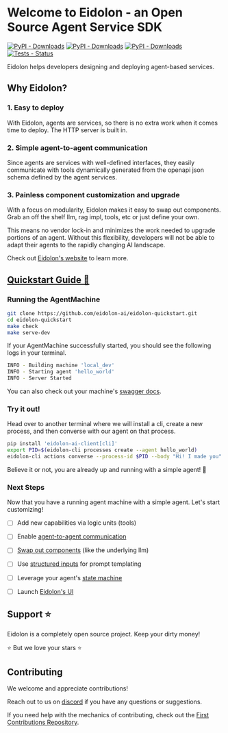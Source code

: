 # Welcome to Eidolon - an Open Source Agent Service SDK

[![PyPI - Downloads](https://img.shields.io/pypi/v/eidolon-ai-sdk?style=flat&label=eidolon-ai-sdk)](https://pypi.org/project/eidolon-ai-sdk/)
[![PyPI - Downloads](https://img.shields.io/pypi/v/eidolon-ai-client?style=flat&label=eidolon-ai-client)](https://pypi.org/project/eidolon-ai-client)
[![PyPI - Downloads](https://img.shields.io/pypi/dm/eidolon-ai-sdk)](https://pypistats.org/packages/eidolon-ai-sdk)
[![Tests - Status](https://img.shields.io/github/actions/workflow/status/eidolon-ai/eidolon/test_python.yml?style=flat&label=test)](https://github.com/eidolon-ai/eidolon/actions/workflows/test_python.yml?query=branch%3Amain)


Eidolon helps developers designing and deploying agent-based services.

## Why Eidolon?
### 1. Easy to deploy
With Eidolon, agents are services, so there is no extra work when it comes time to deploy. The HTTP server is built in.

### 2. Simple agent-to-agent communication
Since agents are services with well-defined interfaces, they easily communicate with tools dynamically generated from 
the openapi json schema defined by the agent services. 

### 3. Painless component customization and upgrade
With a focus on modularity, Eidolon makes it easy to swap out components. Grab an off the shelf llm, rag impl, tools, 
etc or just define your own.

This means no vendor lock-in and minimizes the work needed to upgrade portions of an agent. Without this flexibility, 
developers will not be able to adapt their agents to the rapidly changing AI landscape.

Check out [Eidolon's website](https://eidolonai.com/) to learn more.

## [Quickstart Guide 🚀](https://www.eidolonai.com/docs/quickstart)

### Running the AgentMachine
```bash
git clone https://github.com/eidolon-ai/eidolon-quickstart.git
cd eidolon-quickstart
make check
make serve-dev
```

If your AgentMachine successfully started, you should see the following logs in your terminal.
```bash
INFO - Building machine 'local_dev'
INFO - Starting agent 'hello_world'
INFO - Server Started
```

You can also check out your machine's [swagger docs](http://localhost:8080/docs#/).

### Try it out!
Head over to another terminal where we will install a cli, create a new process, and then converse with our agent on 
that process.
```bash
pip install 'eidolon-ai-client[cli]'
export PID=$(eidolon-cli processes create --agent hello_world)
eidolon-cli actions converse --process-id $PID --body "Hi! I made you"
```

Believe it or not, you are already up and running with a simple agent! 🎉

### Next Steps
Now that you have a running agent machine with a simple agent. Let's start customizing!

- [ ] Add new capabilities via logic units (tools)
- [ ] Enable [agent-to-agent communication](/docs/howto/communication)
- [ ] [Swap out components](/docs/howto/customize_builtins) (like the underlying llm)
- [ ] Use [structured inputs](/docs/components/simple_agent#defining-actions) for prompt templating
- [ ] Leverage your agent's [state machine](/docs/components/simple_agent#defining-actions)
- [ ] Launch [Eidolon's UI](/docs/howto/webui)


## Support ⭐️
Eidolon is a completely open source project. Keep your dirty money!

⭐️ But we love your stars ⭐️

## Contributing

We welcome and appreciate contributions! 

Reach out to us on [discord](https://discord.gg/6kVQrHpeqG) if you have 
any questions or suggestions.

If you need help with the mechanics of contributing, check out the [First Contributions Repository](https://github.com/firstcontributions/first-contributions). 
